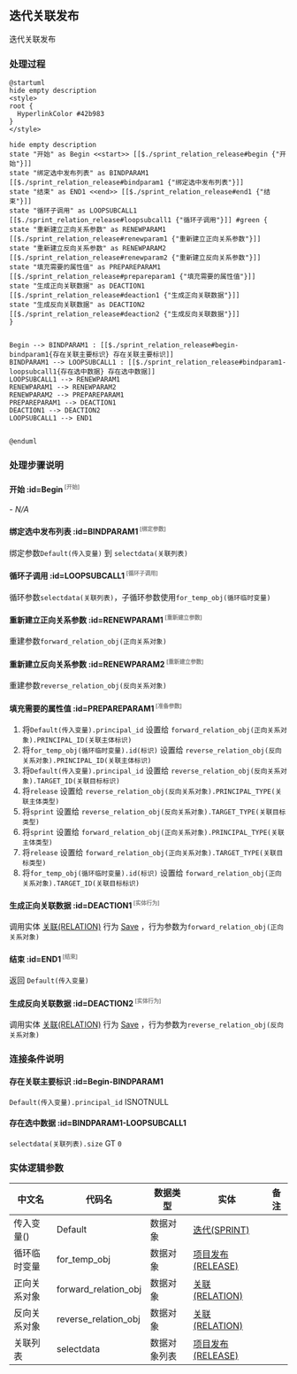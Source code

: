 ## 迭代关联发布 <!-- {docsify-ignore-all} -->

   迭代关联发布

### 处理过程

```plantuml
@startuml
hide empty description
<style>
root {
  HyperlinkColor #42b983
}
</style>

hide empty description
state "开始" as Begin <<start>> [[$./sprint_relation_release#begin {"开始"}]]
state "绑定选中发布列表" as BINDPARAM1  [[$./sprint_relation_release#bindparam1 {"绑定选中发布列表"}]]
state "结束" as END1 <<end>> [[$./sprint_relation_release#end1 {"结束"}]]
state "循环子调用" as LOOPSUBCALL1  [[$./sprint_relation_release#loopsubcall1 {"循环子调用"}]] #green {
state "重新建立正向关系参数" as RENEWPARAM1  [[$./sprint_relation_release#renewparam1 {"重新建立正向关系参数"}]]
state "重新建立反向关系参数" as RENEWPARAM2  [[$./sprint_relation_release#renewparam2 {"重新建立反向关系参数"}]]
state "填充需要的属性值" as PREPAREPARAM1  [[$./sprint_relation_release#prepareparam1 {"填充需要的属性值"}]]
state "生成正向关联数据" as DEACTION1  [[$./sprint_relation_release#deaction1 {"生成正向关联数据"}]]
state "生成反向关联数据" as DEACTION2  [[$./sprint_relation_release#deaction2 {"生成反向关联数据"}]]
}


Begin --> BINDPARAM1 : [[$./sprint_relation_release#begin-bindparam1{存在关联主要标识} 存在关联主要标识]]
BINDPARAM1 --> LOOPSUBCALL1 : [[$./sprint_relation_release#bindparam1-loopsubcall1{存在选中数据} 存在选中数据]]
LOOPSUBCALL1 --> RENEWPARAM1
RENEWPARAM1 --> RENEWPARAM2
RENEWPARAM2 --> PREPAREPARAM1
PREPAREPARAM1 --> DEACTION1
DEACTION1 --> DEACTION2
LOOPSUBCALL1 --> END1


@enduml
```


### 处理步骤说明

#### 开始 :id=Begin<sup class="footnote-symbol"> <font color=gray size=1>[开始]</font></sup>



*- N/A*
#### 绑定选中发布列表 :id=BINDPARAM1<sup class="footnote-symbol"> <font color=gray size=1>[绑定参数]</font></sup>



绑定参数`Default(传入变量)` 到 `selectdata(关联列表)`
#### 循环子调用 :id=LOOPSUBCALL1<sup class="footnote-symbol"> <font color=gray size=1>[循环子调用]</font></sup>



循环参数`selectdata(关联列表)`，子循环参数使用`for_temp_obj(循环临时变量)`
#### 重新建立正向关系参数 :id=RENEWPARAM1<sup class="footnote-symbol"> <font color=gray size=1>[重新建立参数]</font></sup>



重建参数```forward_relation_obj(正向关系对象)```
#### 重新建立反向关系参数 :id=RENEWPARAM2<sup class="footnote-symbol"> <font color=gray size=1>[重新建立参数]</font></sup>



重建参数```reverse_relation_obj(反向关系对象)```
#### 填充需要的属性值 :id=PREPAREPARAM1<sup class="footnote-symbol"> <font color=gray size=1>[准备参数]</font></sup>



1. 将`Default(传入变量).principal_id` 设置给  `forward_relation_obj(正向关系对象).PRINCIPAL_ID(关联主体标识)`
2. 将`for_temp_obj(循环临时变量).id(标识)` 设置给  `reverse_relation_obj(反向关系对象).PRINCIPAL_ID(关联主体标识)`
3. 将`Default(传入变量).principal_id` 设置给  `reverse_relation_obj(反向关系对象).TARGET_ID(关联目标标识)`
4. 将`release` 设置给  `reverse_relation_obj(反向关系对象).PRINCIPAL_TYPE(关联主体类型)`
5. 将`sprint` 设置给  `reverse_relation_obj(反向关系对象).TARGET_TYPE(关联目标类型)`
6. 将`sprint` 设置给  `forward_relation_obj(正向关系对象).PRINCIPAL_TYPE(关联主体类型)`
7. 将`release` 设置给  `forward_relation_obj(正向关系对象).TARGET_TYPE(关联目标类型)`
8. 将`for_temp_obj(循环临时变量).id(标识)` 设置给  `forward_relation_obj(正向关系对象).TARGET_ID(关联目标标识)`

#### 生成正向关联数据 :id=DEACTION1<sup class="footnote-symbol"> <font color=gray size=1>[实体行为]</font></sup>



调用实体 [关联(RELATION)](module/Base/relation.md) 行为 [Save](module/Base/relation#行为) ，行为参数为`forward_relation_obj(正向关系对象)`

#### 结束 :id=END1<sup class="footnote-symbol"> <font color=gray size=1>[结束]</font></sup>



返回 `Default(传入变量)`

#### 生成反向关联数据 :id=DEACTION2<sup class="footnote-symbol"> <font color=gray size=1>[实体行为]</font></sup>



调用实体 [关联(RELATION)](module/Base/relation.md) 行为 [Save](module/Base/relation#行为) ，行为参数为`reverse_relation_obj(反向关系对象)`


### 连接条件说明
#### 存在关联主要标识 :id=Begin-BINDPARAM1

`Default(传入变量).principal_id` ISNOTNULL
#### 存在选中数据 :id=BINDPARAM1-LOOPSUBCALL1

`selectdata(关联列表).size` GT `0`


### 实体逻辑参数

|    中文名   |    代码名    |  数据类型    |  实体   |备注 |
| --------| --------| -------- | -------- | --------   |
|传入变量(<i class="fa fa-check"/></i>)|Default|数据对象|[迭代(SPRINT)](module/ProjMgmt/sprint.md)||
|循环临时变量|for_temp_obj|数据对象|[项目发布(RELEASE)](module/ProjMgmt/release.md)||
|正向关系对象|forward_relation_obj|数据对象|[关联(RELATION)](module/Base/relation.md)||
|反向关系对象|reverse_relation_obj|数据对象|[关联(RELATION)](module/Base/relation.md)||
|关联列表|selectdata|数据对象列表|[项目发布(RELEASE)](module/ProjMgmt/release.md)||
